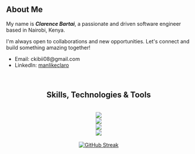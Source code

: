 <section>
    <h2>About Me</h2>
    <p>My name is <strong><em>Clarence Bartai</em></strong>, a passionate and driven software engineer based in Nairobi, Kenya.</p>
    <p>I'm always open to collaborations and new opportunities. Let's connect and build something amazing together!</p>
    <ul>
        <li>Email: ckibii08@gmail.com</li>
        <li>LinkedIn: <a href="https://linkedin.com/in/manlikeclaro" target="_blank">manlikeclaro</a></li>
    </ul>
</section>

<br>

<div align="center">
    <h2>Skills, Technologies & Tools</h2><br>
    <img src="https://skillicons.dev/icons?i=cs,python,javascript,html,css,tailwind,bootstrap"/><br>
    <img src="https://skillicons.dev/icons?i=dotnet,django,flask,vue,angular,react,nodejs,express"/><br>
    <img src="https://skillicons.dev/icons?i=mysql,postgresql,sqlite,firebase,mongodb,graphql,redis"/><br>
    <img src="https://skillicons.dev/icons?i=aws,docker,postman,git,github,markdown"/>
</div>

<br>

<div align=center>
  <a align="center" href="https://git.io/streak-stats"><img src="https://streak-stats.demolab.com?user=manlikeclaro&theme=github-dark&hide_border=true&border_radius=8&date_format=j%20M%5B%20Y%5D" alt="GitHub Streak" /></a>

  <br>
  
</div>
